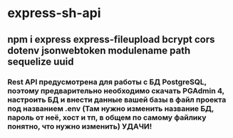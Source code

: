 # express-sh-api

## npm i express express-fileupload bcrypt cors dotenv jsonwebtoken modulename path sequelize uuid

### Rest API предусмотрена для работы с БД PostgreSQL, поэтому предварительно необходимо скачать PGAdmin 4, настроить БД и внести данные вашей базы в файл проекта под названием .env (Там нужно изменить название БД, пароль от неё, хост и тп, в общем по самому файлику понятно, что нужно изменить) УДАЧИ!
